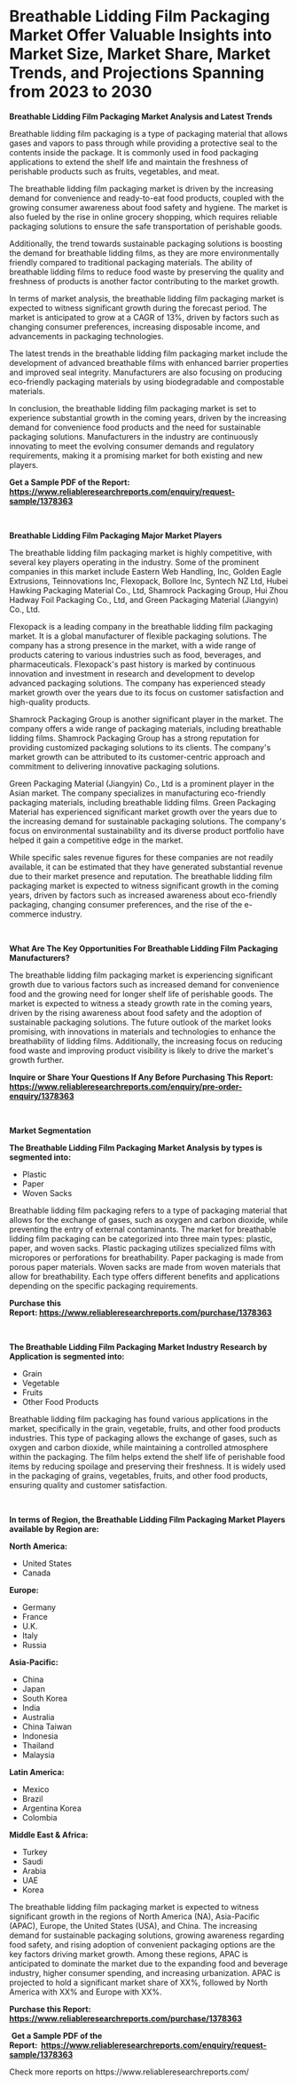 <p><h1>Breathable Lidding Film Packaging Market Offer Valuable Insights into Market Size, Market Share, Market Trends, and Projections Spanning from 2023 to 2030</h1></p><p><strong>Breathable Lidding Film Packaging Market Analysis and Latest Trends</strong></p>
<p><p>Breathable lidding film packaging is a type of packaging material that allows gases and vapors to pass through while providing a protective seal to the contents inside the package. It is commonly used in food packaging applications to extend the shelf life and maintain the freshness of perishable products such as fruits, vegetables, and meat.</p><p>The breathable lidding film packaging market is driven by the increasing demand for convenience and ready-to-eat food products, coupled with the growing consumer awareness about food safety and hygiene. The market is also fueled by the rise in online grocery shopping, which requires reliable packaging solutions to ensure the safe transportation of perishable goods.</p><p>Additionally, the trend towards sustainable packaging solutions is boosting the demand for breathable lidding films, as they are more environmentally friendly compared to traditional packaging materials. The ability of breathable lidding films to reduce food waste by preserving the quality and freshness of products is another factor contributing to the market growth.</p><p>In terms of market analysis, the breathable lidding film packaging market is expected to witness significant growth during the forecast period. The market is anticipated to grow at a CAGR of 13%, driven by factors such as changing consumer preferences, increasing disposable income, and advancements in packaging technologies.</p><p>The latest trends in the breathable lidding film packaging market include the development of advanced breathable films with enhanced barrier properties and improved seal integrity. Manufacturers are also focusing on producing eco-friendly packaging materials by using biodegradable and compostable materials.</p><p>In conclusion, the breathable lidding film packaging market is set to experience substantial growth in the coming years, driven by the increasing demand for convenience food products and the need for sustainable packaging solutions. Manufacturers in the industry are continuously innovating to meet the evolving consumer demands and regulatory requirements, making it a promising market for both existing and new players.</p></p>
<p><strong>Get a Sample PDF of the Report:&nbsp; <a href="https://www.reliableresearchreports.com/enquiry/request-sample/1378363">https://www.reliableresearchreports.com/enquiry/request-sample/1378363</a></strong></p>
<p>&nbsp;</p>
<p><strong>Breathable Lidding Film Packaging Major Market Players</strong></p>
<p><p>The breathable lidding film packaging market is highly competitive, with several key players operating in the industry. Some of the prominent companies in this market include Eastern Web Handling, Inc, Golden Eagle Extrusions, Teinnovations Inc, Flexopack, Bollore Inc, Syntech NZ Ltd, Hubei Hawking Packaging Material Co., Ltd, Shamrock Packaging Group, Hui Zhou Hadway Foil Packaging Co., Ltd, and Green Packaging Material (Jiangyin) Co., Ltd.</p><p>Flexopack is a leading company in the breathable lidding film packaging market. It is a global manufacturer of flexible packaging solutions. The company has a strong presence in the market, with a wide range of products catering to various industries such as food, beverages, and pharmaceuticals. Flexopack's past history is marked by continuous innovation and investment in research and development to develop advanced packaging solutions. The company has experienced steady market growth over the years due to its focus on customer satisfaction and high-quality products.</p><p>Shamrock Packaging Group is another significant player in the market. The company offers a wide range of packaging materials, including breathable lidding films. Shamrock Packaging Group has a strong reputation for providing customized packaging solutions to its clients. The company's market growth can be attributed to its customer-centric approach and commitment to delivering innovative packaging solutions.</p><p>Green Packaging Material (Jiangyin) Co., Ltd is a prominent player in the Asian market. The company specializes in manufacturing eco-friendly packaging materials, including breathable lidding films. Green Packaging Material has experienced significant market growth over the years due to the increasing demand for sustainable packaging solutions. The company's focus on environmental sustainability and its diverse product portfolio have helped it gain a competitive edge in the market.</p><p>While specific sales revenue figures for these companies are not readily available, it can be estimated that they have generated substantial revenue due to their market presence and reputation. The breathable lidding film packaging market is expected to witness significant growth in the coming years, driven by factors such as increased awareness about eco-friendly packaging, changing consumer preferences, and the rise of the e-commerce industry.</p></p>
<p>&nbsp;</p>
<p><strong>What Are The Key Opportunities For Breathable Lidding Film Packaging Manufacturers?</strong></p>
<p><p>The breathable lidding film packaging market is experiencing significant growth due to various factors such as increased demand for convenience food and the growing need for longer shelf life of perishable goods. The market is expected to witness a steady growth rate in the coming years, driven by the rising awareness about food safety and the adoption of sustainable packaging solutions. The future outlook of the market looks promising, with innovations in materials and technologies to enhance the breathability of lidding films. Additionally, the increasing focus on reducing food waste and improving product visibility is likely to drive the market's growth further.</p></p>
<p><strong>Inquire or Share Your Questions If Any Before Purchasing This Report: <a href="https://www.reliableresearchreports.com/enquiry/pre-order-enquiry/1378363">https://www.reliableresearchreports.com/enquiry/pre-order-enquiry/1378363</a></strong></p>
<p>&nbsp;</p>
<p><strong>Market Segmentation</strong></p>
<p><strong>The Breathable Lidding Film Packaging Market Analysis by types is segmented into:</strong></p>
<p><ul><li>Plastic</li><li>Paper</li><li>Woven Sacks</li></ul></p>
<p><p>Breathable lidding film packaging refers to a type of packaging material that allows for the exchange of gases, such as oxygen and carbon dioxide, while preventing the entry of external contaminants. The market for breathable lidding film packaging can be categorized into three main types: plastic, paper, and woven sacks. Plastic packaging utilizes specialized films with micropores or perforations for breathability. Paper packaging is made from porous paper materials. Woven sacks are made from woven materials that allow for breathability. Each type offers different benefits and applications depending on the specific packaging requirements.</p></p>
<p><strong>Purchase this Report:&nbsp;<a href="https://www.reliableresearchreports.com/purchase/1378363">https://www.reliableresearchreports.com/purchase/1378363</a></strong></p>
<p>&nbsp;</p>
<p><strong>The Breathable Lidding Film Packaging Market Industry Research by Application is segmented into:</strong></p>
<p><ul><li>Grain</li><li>Vegetable</li><li>Fruits</li><li>Other Food Products</li></ul></p>
<p><p>Breathable lidding film packaging has found various applications in the market, specifically in the grain, vegetable, fruits, and other food products industries. This type of packaging allows the exchange of gases, such as oxygen and carbon dioxide, while maintaining a controlled atmosphere within the packaging. The film helps extend the shelf life of perishable food items by reducing spoilage and preserving their freshness. It is widely used in the packaging of grains, vegetables, fruits, and other food products, ensuring quality and customer satisfaction.</p></p>
<p>&nbsp;</p>
<p><strong>In terms of Region, the Breathable Lidding Film Packaging Market Players available by Region are:</strong></p>
<p>
    <p> <strong> North America: </strong>
        <ul>
            <li>United States</li>
            <li>Canada</li>
        </ul>
        </p> 
    <p> <strong> Europe: </strong>
        <ul>
            <li>Germany</li>
            <li>France</li>
            <li>U.K.</li>
            <li>Italy</li>
            <li>Russia</li>
        </ul>
        </p> 
    <p> <strong> Asia-Pacific: </strong>
        <ul>
            <li>China</li>
            <li>Japan</li>
            <li>South Korea</li>
            <li>India</li>
            <li>Australia</li>
            <li>China Taiwan</li>
            <li>Indonesia</li>
            <li>Thailand</li>
            <li>Malaysia</li>
        </ul>
        </p> 
    <p> <strong> Latin America: </strong>
        <ul>
            <li>Mexico</li>
            <li>Brazil</li>
            <li>Argentina Korea</li>
            <li>Colombia</li>
        </ul>
        </p> 
    <p> <strong> Middle East & Africa: </strong>
        <ul>
            <li>Turkey</li>
            <li>Saudi</li>
            <li>Arabia</li>
            <li>UAE</li>
            <li>Korea</li>
        </ul>
    </p>
    </p>
<p><p>The breathable lidding film packaging market is expected to witness significant growth in the regions of North America (NA), Asia-Pacific (APAC), Europe, the United States (USA), and China. The increasing demand for sustainable packaging solutions, growing awareness regarding food safety, and rising adoption of convenient packaging options are the key factors driving market growth. Among these regions, APAC is anticipated to dominate the market due to the expanding food and beverage industry, higher consumer spending, and increasing urbanization. APAC is projected to hold a significant market share of XX%, followed by North America with XX% and Europe with XX%.</p></p>
<p><strong>Purchase this Report: <a href="https://www.reliableresearchreports.com/purchase/1378363">https://www.reliableresearchreports.com/purchase/1378363</a></strong></p>
<p>&nbsp;<strong>Get a Sample PDF of the Report:&nbsp;&nbsp;<a href="https://www.reliableresearchreports.com/enquiry/request-sample/1378363">https://www.reliableresearchreports.com/enquiry/request-sample/1378363</a></strong></p>
<p><strong></strong></p>
<p>Check more reports on https://www.reliableresearchreports.com/</p>